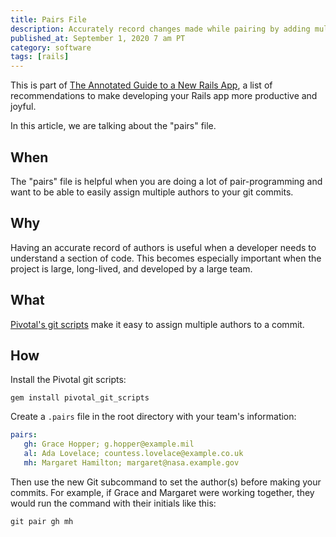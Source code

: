 ```yaml
---
title: Pairs File
description: Accurately record changes made while pairing by adding multiple authors to your commits.
published_at: September 1, 2020 7 am PT
category: software
tags: [rails]
---
```


This is part of [The Annotated Guide to a New Rails
App](the_annotated_guide_to_a_new_rails_app), a list of
recommendations to make developing your Rails app more productive and joyful.

In this article, we are talking about the "pairs" file.

## When

The "pairs" file is helpful when you are doing a lot of pair-programming and want
to be able to easily assign multiple authors to your git commits.
## Why

Having an accurate record of authors is useful when a developer needs to
understand a section of code. This becomes especially important when the project
is large, long-lived, and developed by a large team.

## What

[Pivotal's git scripts](https://github.com/pivotal-legacy/git_scripts) make it
easy to assign multiple authors to a commit.

## How

Install the Pivotal git scripts:

`gem install pivotal_git_scripts`

Create a `.pairs` file in the root directory with your team's information:

```yaml
pairs:
   gh: Grace Hopper; g.hopper@example.mil
   al: Ada Lovelace; countess.lovelace@example.co.uk
   mh: Margaret Hamilton; margaret@nasa.example.gov
```

Then use the new Git subcommand to set the author(s) before making your commits.
For example, if Grace and Margaret were working together, they would run the
command with their initials like this:

`git pair gh mh`
